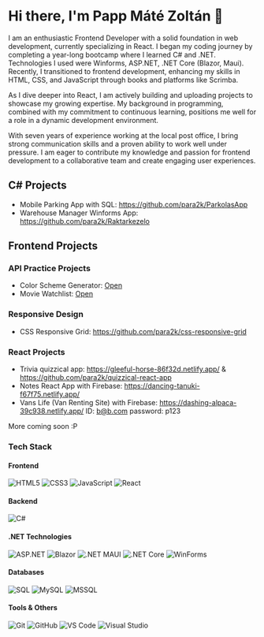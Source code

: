 # Hi there, I'm Papp Máté Zoltán 👋

I am an enthusiastic Frontend Developer with a solid foundation in web development, currently specializing in React. I began my coding journey by completing a year-long bootcamp where I learned C# and .NET. 
Technologies I used were Winforms, ASP.NET, .NET Core (Blazor, Maui). Recently, I transitioned to frontend development, enhancing my skills in HTML, CSS, and JavaScript through books and platforms like Scrimba.

As I dive deeper into React, I am actively building and uploading projects to showcase my growing expertise. My background in programming, combined with my commitment to continuous learning, positions me well for a role in a dynamic development environment.

With seven years of experience working at the local post office, I bring strong communication skills and a proven ability to work well under pressure. I am eager to contribute my knowledge and passion for frontend development to a collaborative team and create engaging user experiences.

## C# Projects
- Mobile Parking App with SQL: https://github.com/para2k/ParkolasApp
- Warehouse Manager Winforms App: https://github.com/para2k/Raktarkezelo

## Frontend Projects

### API Practice Projects
- Color Scheme Generator:  <a href="https://github.com/para2k/ColorSchemeGenerator" target="_blank">Open</a>
- Movie Watchlist: <a href="https://github.com/para2k/movies-watchlist-OMDbAPI" target="_blank">Open</a>

### Responsive Design
- CSS Responsive Grid: https://github.com/para2k/css-responsive-grid

### React Projects
- Trivia quizzical app: https://gleeful-horse-86f32d.netlify.app/ & https://github.com/para2k/quizzical-react-app
- Notes React App with Firebase: https://dancing-tanuki-f67f75.netlify.app/
- Vans Life (Van Renting Site) with Firebase: https://dashing-alpaca-39c938.netlify.app/   ID: b@b.com password: p123

More coming soon :P

### Tech Stack

#### Frontend
![HTML5](https://img.shields.io/badge/-HTML5-E34F26?logo=html5&logoColor=white&style=flat)
![CSS3](https://img.shields.io/badge/-CSS3-1572B6?logo=css3&logoColor=white&style=flat)
![JavaScript](https://img.shields.io/badge/-JavaScript-F7DF1E?logo=javascript&logoColor=black&style=flat)
![React](https://img.shields.io/badge/-React-61DAFB?logo=react&logoColor=black&style=flat)

#### Backend
![C#](https://img.shields.io/badge/-C%23-239120?logo=c-sharp&logoColor=white&style=flat)

#### .NET Technologies
![ASP.NET](https://img.shields.io/badge/-ASP.NET-5C2D91?logo=dotnet&logoColor=white&style=flat)
![Blazor](https://img.shields.io/badge/-Blazor-512BD4?logo=blazor&logoColor=white&style=flat)
![.NET MAUI](https://img.shields.io/badge/-.NET_MAUI-5C2D91?logo=dotnet&logoColor=white&style=flat)
![.NET Core](https://img.shields.io/badge/-.NET_Core-512BD4?logo=dotnet&logoColor=white&style=flat)
![WinForms](https://img.shields.io/badge/-WinForms-0078D6?logo=windows&logoColor=white&style=flat)

#### Databases
![SQL](https://img.shields.io/badge/-SQL-4479A1?logo=postgresql&logoColor=white&style=flat)
![MySQL](https://img.shields.io/badge/-MySQL-4479A1?logo=mysql&logoColor=white&style=flat)
![MSSQL](https://img.shields.io/badge/-MSSQL-CC2927?logo=microsoft-sql-server&logoColor=white&style=flat)

#### Tools & Others
![Git](https://img.shields.io/badge/-Git-F05032?logo=git&logoColor=white&style=flat)
![GitHub](https://img.shields.io/badge/-GitHub-181717?logo=github&logoColor=white&style=flat)
![VS Code](https://img.shields.io/badge/-VS%20Code-007ACC?logo=visual-studio-code&logoColor=white&style=flat)
![Visual Studio](https://img.shields.io/badge/-Visual%20Studio-5C2D91?logo=visual-studio&logoColor=white&style=flat)

